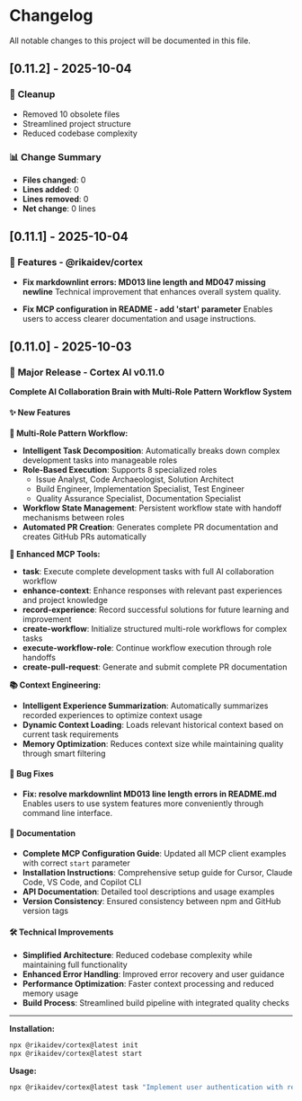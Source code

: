# Changelog

All notable changes to this project will be documented in this file.

## [0.11.2] - 2025-10-04

### 🧹 **Cleanup**

- Removed 10 obsolete files
- Streamlined project structure
- Reduced codebase complexity

### 📊 **Change Summary**

- **Files changed**: 0
- **Lines added**: 0
- **Lines removed**: 0
- **Net change**: 0 lines



## [0.11.1] - 2025-10-04

### 🚀 Features - @rikaidev/cortex

- **Fix markdownlint errors: MD013 line length and MD047 missing newline**
  Technical improvement that enhances overall system quality.

- **Fix MCP configuration in README - add 'start' parameter**
  Enables users to access clearer documentation and usage instructions.



## [0.11.0] - 2025-10-03

### 🚀 **Major Release - Cortex AI v0.11.0**

**Complete AI Collaboration Brain with Multi-Role Pattern Workflow System**

#### ✨ **New Features**

**🧠 Multi-Role Pattern Workflow:**
- **Intelligent Task Decomposition**: Automatically breaks down complex development tasks into manageable roles
- **Role-Based Execution**: Supports 8 specialized roles
  - Issue Analyst, Code Archaeologist, Solution Architect
  - Build Engineer, Implementation Specialist, Test Engineer
  - Quality Assurance Specialist, Documentation Specialist
- **Workflow State Management**: Persistent workflow state with handoff mechanisms between roles
- **Automated PR Creation**: Generates complete PR documentation and creates GitHub PRs automatically

**🔧 Enhanced MCP Tools:**
- **task**: Execute complete development tasks with full AI collaboration workflow
- **enhance-context**: Enhance responses with relevant past experiences and project knowledge
- **record-experience**: Record successful solutions for future learning and improvement
- **create-workflow**: Initialize structured multi-role workflows for complex tasks
- **execute-workflow-role**: Continue workflow execution through role handoffs
- **create-pull-request**: Generate and submit complete PR documentation

**📚 Context Engineering:**
- **Intelligent Experience Summarization**: Automatically summarizes recorded experiences to optimize context usage
- **Dynamic Context Loading**: Loads relevant historical context based on current task requirements
- **Memory Optimization**: Reduces context size while maintaining quality through smart filtering

#### 🔧 **Bug Fixes**

- **Fix: resolve markdownlint MD013 line length errors in README.md**
  Enables users to use system features more conveniently through command line interface.

#### 📝 **Documentation**

- **Complete MCP Configuration Guide**: Updated all MCP client examples with correct `start` parameter
- **Installation Instructions**: Comprehensive setup guide for Cursor, Claude Code, VS Code, and Copilot CLI
- **API Documentation**: Detailed tool descriptions and usage examples
- **Version Consistency**: Ensured consistency between npm and GitHub version tags

#### 🛠️ **Technical Improvements**

- **Simplified Architecture**: Reduced codebase complexity while maintaining full functionality
- **Enhanced Error Handling**: Improved error recovery and user guidance
- **Performance Optimization**: Faster context processing and reduced memory usage
- **Build Process**: Streamlined build pipeline with integrated quality checks

---

**Installation:**
```bash
npx @rikaidev/cortex@latest init
npx @rikaidev/cortex@latest start
```

**Usage:**
```bash
npx @rikaidev/cortex@latest task "Implement user authentication with registration, login, and password reset"
```
